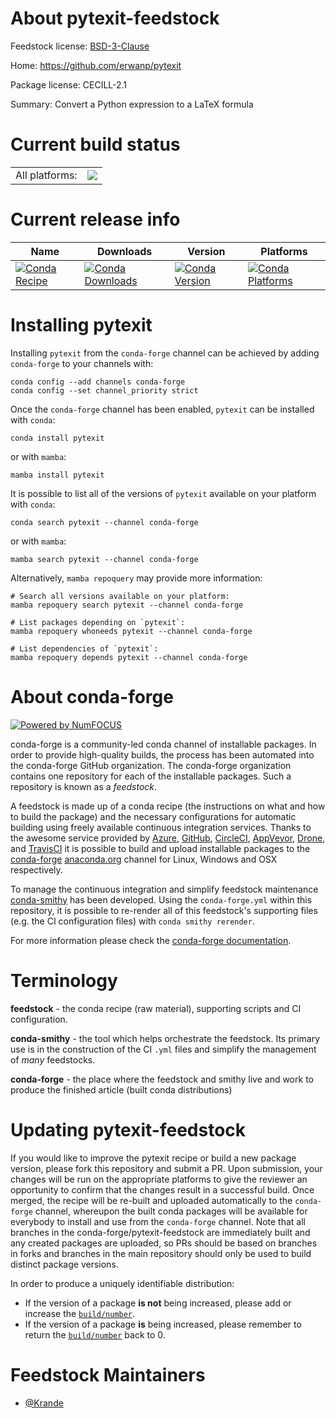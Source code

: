 About pytexit-feedstock
=======================

Feedstock license: [BSD-3-Clause](https://github.com/conda-forge/pytexit-feedstock/blob/main/LICENSE.txt)

Home: https://github.com/erwanp/pytexit

Package license: CECILL-2.1

Summary: Convert a Python expression to a LaTeX formula

Current build status
====================


<table><tr><td>All platforms:</td>
    <td>
      <a href="https://dev.azure.com/conda-forge/feedstock-builds/_build/latest?definitionId=23067&branchName=main">
        <img src="https://dev.azure.com/conda-forge/feedstock-builds/_apis/build/status/pytexit-feedstock?branchName=main">
      </a>
    </td>
  </tr>
</table>

Current release info
====================

| Name | Downloads | Version | Platforms |
| --- | --- | --- | --- |
| [![Conda Recipe](https://img.shields.io/badge/recipe-pytexit-green.svg)](https://anaconda.org/conda-forge/pytexit) | [![Conda Downloads](https://img.shields.io/conda/dn/conda-forge/pytexit.svg)](https://anaconda.org/conda-forge/pytexit) | [![Conda Version](https://img.shields.io/conda/vn/conda-forge/pytexit.svg)](https://anaconda.org/conda-forge/pytexit) | [![Conda Platforms](https://img.shields.io/conda/pn/conda-forge/pytexit.svg)](https://anaconda.org/conda-forge/pytexit) |

Installing pytexit
==================

Installing `pytexit` from the `conda-forge` channel can be achieved by adding `conda-forge` to your channels with:

```
conda config --add channels conda-forge
conda config --set channel_priority strict
```

Once the `conda-forge` channel has been enabled, `pytexit` can be installed with `conda`:

```
conda install pytexit
```

or with `mamba`:

```
mamba install pytexit
```

It is possible to list all of the versions of `pytexit` available on your platform with `conda`:

```
conda search pytexit --channel conda-forge
```

or with `mamba`:

```
mamba search pytexit --channel conda-forge
```

Alternatively, `mamba repoquery` may provide more information:

```
# Search all versions available on your platform:
mamba repoquery search pytexit --channel conda-forge

# List packages depending on `pytexit`:
mamba repoquery whoneeds pytexit --channel conda-forge

# List dependencies of `pytexit`:
mamba repoquery depends pytexit --channel conda-forge
```


About conda-forge
=================

[![Powered by
NumFOCUS](https://img.shields.io/badge/powered%20by-NumFOCUS-orange.svg?style=flat&colorA=E1523D&colorB=007D8A)](https://numfocus.org)

conda-forge is a community-led conda channel of installable packages.
In order to provide high-quality builds, the process has been automated into the
conda-forge GitHub organization. The conda-forge organization contains one repository
for each of the installable packages. Such a repository is known as a *feedstock*.

A feedstock is made up of a conda recipe (the instructions on what and how to build
the package) and the necessary configurations for automatic building using freely
available continuous integration services. Thanks to the awesome service provided by
[Azure](https://azure.microsoft.com/en-us/services/devops/), [GitHub](https://github.com/),
[CircleCI](https://circleci.com/), [AppVeyor](https://www.appveyor.com/),
[Drone](https://cloud.drone.io/welcome), and [TravisCI](https://travis-ci.com/)
it is possible to build and upload installable packages to the
[conda-forge](https://anaconda.org/conda-forge) [anaconda.org](https://anaconda.org/)
channel for Linux, Windows and OSX respectively.

To manage the continuous integration and simplify feedstock maintenance
[conda-smithy](https://github.com/conda-forge/conda-smithy) has been developed.
Using the ``conda-forge.yml`` within this repository, it is possible to re-render all of
this feedstock's supporting files (e.g. the CI configuration files) with ``conda smithy rerender``.

For more information please check the [conda-forge documentation](https://conda-forge.org/docs/).

Terminology
===========

**feedstock** - the conda recipe (raw material), supporting scripts and CI configuration.

**conda-smithy** - the tool which helps orchestrate the feedstock.
                   Its primary use is in the construction of the CI ``.yml`` files
                   and simplify the management of *many* feedstocks.

**conda-forge** - the place where the feedstock and smithy live and work to
                  produce the finished article (built conda distributions)


Updating pytexit-feedstock
==========================

If you would like to improve the pytexit recipe or build a new
package version, please fork this repository and submit a PR. Upon submission,
your changes will be run on the appropriate platforms to give the reviewer an
opportunity to confirm that the changes result in a successful build. Once
merged, the recipe will be re-built and uploaded automatically to the
`conda-forge` channel, whereupon the built conda packages will be available for
everybody to install and use from the `conda-forge` channel.
Note that all branches in the conda-forge/pytexit-feedstock are
immediately built and any created packages are uploaded, so PRs should be based
on branches in forks and branches in the main repository should only be used to
build distinct package versions.

In order to produce a uniquely identifiable distribution:
 * If the version of a package **is not** being increased, please add or increase
   the [``build/number``](https://docs.conda.io/projects/conda-build/en/latest/resources/define-metadata.html#build-number-and-string).
 * If the version of a package **is** being increased, please remember to return
   the [``build/number``](https://docs.conda.io/projects/conda-build/en/latest/resources/define-metadata.html#build-number-and-string)
   back to 0.

Feedstock Maintainers
=====================

* [@Krande](https://github.com/Krande/)

